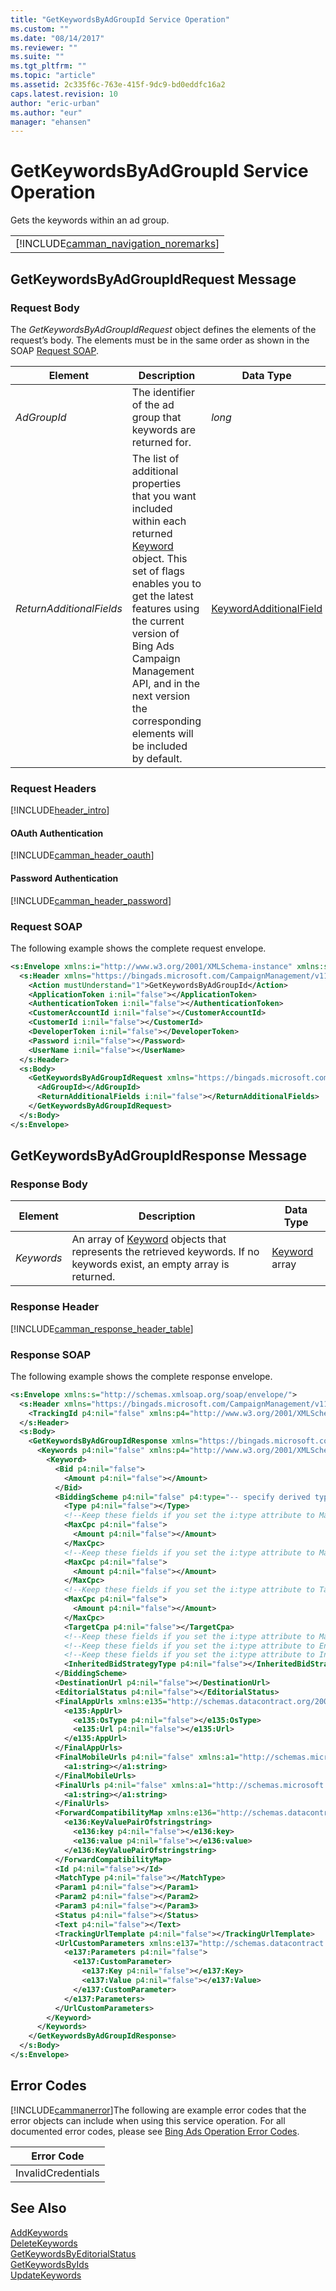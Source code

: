 ```yaml
---
title: "GetKeywordsByAdGroupId Service Operation"
ms.custom: ""
ms.date: "08/14/2017"
ms.reviewer: ""
ms.suite: ""
ms.tgt_pltfrm: ""
ms.topic: "article"
ms.assetid: 2c335f6c-763e-415f-9dc9-bd0eddfc16a2
caps.latest.revision: 10
author: "eric-urban"
ms.author: "eur"
manager: "ehansen"
---
```

# GetKeywordsByAdGroupId Service Operation
Gets the keywords within an ad group.

||
|-|
|[!INCLUDE[camman_navigation_noremarks](../campaign-api/includes/camman-navigation-noremarks.md)]|

## <a name="request"></a>GetKeywordsByAdGroupIdRequest Message

### Request Body
The *GetKeywordsByAdGroupIdRequest* object defines the elements of the request’s body. The elements must be in the same order as shown in the SOAP [Request SOAP](#request_soap).

|Element|Description|Data Type|Required|
|-----------|---------------|-------------|-------------|
|*AdGroupId*|The identifier of the ad group that keywords are returned for.|*long*|Required|
|*ReturnAdditionalFields*|The list of additional properties that you want included within each returned [Keyword](../campaign-api/keyword-data-object.md) object. This set of flags enables you to get the latest features using the current version of Bing Ads Campaign Management API, and in the next version the corresponding elements will be included by default.|[KeywordAdditionalField](../campaign-api/keywordadditionalfield-value-set.md)|Optional|

### Request Headers
[!INCLUDE[header_intro](../campaign-api/includes/header-intro.md)]
#### OAuth Authentication
[!INCLUDE[camman_header_oauth](../campaign-api/includes/camman-header-oauth.md)]
#### Password Authentication
[!INCLUDE[camman_header_password](../campaign-api/includes/camman-header-password.md)]
### <a name="request_soap"></a>Request SOAP
The following example shows the complete request envelope.

```xml
<s:Envelope xmlns:i="http://www.w3.org/2001/XMLSchema-instance" xmlns:s="http://schemas.xmlsoap.org/soap/envelope/">
  <s:Header xmlns="https://bingads.microsoft.com/CampaignManagement/v11">
    <Action mustUnderstand="1">GetKeywordsByAdGroupId</Action>
    <ApplicationToken i:nil="false"></ApplicationToken>
    <AuthenticationToken i:nil="false"></AuthenticationToken>
    <CustomerAccountId i:nil="false"></CustomerAccountId>
    <CustomerId i:nil="false"></CustomerId>
    <DeveloperToken i:nil="false"></DeveloperToken>
    <Password i:nil="false"></Password>
    <UserName i:nil="false"></UserName>
  </s:Header>
  <s:Body>
    <GetKeywordsByAdGroupIdRequest xmlns="https://bingads.microsoft.com/CampaignManagement/v11">
      <AdGroupId></AdGroupId>
      <ReturnAdditionalFields i:nil="false"></ReturnAdditionalFields>
    </GetKeywordsByAdGroupIdRequest>
  </s:Body>
</s:Envelope>
```

## <a name="response"></a>GetKeywordsByAdGroupIdResponse Message

### <a name="Body_Elements"></a>Response Body

|Element|Description|Data Type|
|-----------|---------------|-------------|
|*Keywords*|An array of [Keyword](../campaign-api/keyword-data-object.md) objects that represents the retrieved keywords. If no keywords exist, an empty array is returned.|[Keyword](../campaign-api/keyword-data-object.md) array|

### <a name="Header_Elements"></a>Response Header
[!INCLUDE[camman_response_header_table](../campaign-api/includes/camman-response-header-table.md)]
### Response SOAP
The following example shows the complete response envelope.

```xml
<s:Envelope xmlns:s="http://schemas.xmlsoap.org/soap/envelope/">
  <s:Header xmlns="https://bingads.microsoft.com/CampaignManagement/v11">
    <TrackingId p4:nil="false" xmlns:p4="http://www.w3.org/2001/XMLSchema-instance"></TrackingId>
  </s:Header>
  <s:Body>
    <GetKeywordsByAdGroupIdResponse xmlns="https://bingads.microsoft.com/CampaignManagement/v11">
      <Keywords p4:nil="false" xmlns:p4="http://www.w3.org/2001/XMLSchema-instance">
        <Keyword>
          <Bid p4:nil="false">
            <Amount p4:nil="false"></Amount>
          </Bid>
          <BiddingScheme p4:nil="false" p4:type="-- specify derived type here with the appropriate prefix --">
            <Type p4:nil="false"></Type>
            <!--Keep these fields if you set the i:type attribute to MaxClicksBiddingScheme-->
            <MaxCpc p4:nil="false">
              <Amount p4:nil="false"></Amount>
            </MaxCpc>
            <!--Keep these fields if you set the i:type attribute to MaxConversionsBiddingScheme-->
            <MaxCpc p4:nil="false">
              <Amount p4:nil="false"></Amount>
            </MaxCpc>
            <!--Keep these fields if you set the i:type attribute to TargetCpaBiddingScheme-->
            <MaxCpc p4:nil="false">
              <Amount p4:nil="false"></Amount>
            </MaxCpc>
            <TargetCpa p4:nil="false"></TargetCpa>
            <!--Keep these fields if you set the i:type attribute to ManualCpcBiddingScheme-->
            <!--Keep these fields if you set the i:type attribute to EnhancedCpcBiddingScheme-->
            <!--Keep these fields if you set the i:type attribute to InheritFromParentBiddingScheme-->
            <InheritedBidStrategyType p4:nil="false"></InheritedBidStrategyType>
          </BiddingScheme>
          <DestinationUrl p4:nil="false"></DestinationUrl>
          <EditorialStatus p4:nil="false"></EditorialStatus>
          <FinalAppUrls xmlns:e135="http://schemas.datacontract.org/2004/07/Microsoft.AdCenter.Advertiser.CampaignManagement.Api.DataContracts.V11" p4:nil="false">
            <e135:AppUrl>
              <e135:OsType p4:nil="false"></e135:OsType>
              <e135:Url p4:nil="false"></e135:Url>
            </e135:AppUrl>
          </FinalAppUrls>
          <FinalMobileUrls p4:nil="false" xmlns:a1="http://schemas.microsoft.com/2003/10/Serialization/Arrays">
            <a1:string></a1:string>
          </FinalMobileUrls>
          <FinalUrls p4:nil="false" xmlns:a1="http://schemas.microsoft.com/2003/10/Serialization/Arrays">
            <a1:string></a1:string>
          </FinalUrls>
          <ForwardCompatibilityMap xmlns:e136="http://schemas.datacontract.org/2004/07/System.Collections.Generic" p4:nil="false">
            <e136:KeyValuePairOfstringstring>
              <e136:key p4:nil="false"></e136:key>
              <e136:value p4:nil="false"></e136:value>
            </e136:KeyValuePairOfstringstring>
          </ForwardCompatibilityMap>
          <Id p4:nil="false"></Id>
          <MatchType p4:nil="false"></MatchType>
          <Param1 p4:nil="false"></Param1>
          <Param2 p4:nil="false"></Param2>
          <Param3 p4:nil="false"></Param3>
          <Status p4:nil="false"></Status>
          <Text p4:nil="false"></Text>
          <TrackingUrlTemplate p4:nil="false"></TrackingUrlTemplate>
          <UrlCustomParameters xmlns:e137="http://schemas.datacontract.org/2004/07/Microsoft.AdCenter.Advertiser.CampaignManagement.Api.DataContracts.V11" p4:nil="false">
            <e137:Parameters p4:nil="false">
              <e137:CustomParameter>
                <e137:Key p4:nil="false"></e137:Key>
                <e137:Value p4:nil="false"></e137:Value>
              </e137:CustomParameter>
            </e137:Parameters>
          </UrlCustomParameters>
        </Keyword>
      </Keywords>
    </GetKeywordsByAdGroupIdResponse>
  </s:Body>
</s:Envelope>
```

## <a name="errors"></a>Error Codes
[!INCLUDE[cammanerror](../campaign-api/includes/cammanerror.md)]The following are example  error codes that the error objects can include when using this service operation. For all documented error codes, please see [Bing Ads Operation Error Codes](http://go.microsoft.com/fwlink/?LinkId=511884).

|Error Code|
|--------------|
|InvalidCredentials|

## See Also
[AddKeywords](../campaign-api/addkeywords-service-operation.md)  
[DeleteKeywords](../campaign-api/deletekeywords-service-operation.md)  
[GetKeywordsByEditorialStatus](../campaign-api/getkeywordsbyeditorialstatus-service-operation.md)  
[GetKeywordsByIds](../campaign-api/getkeywordsbyids-service-operation.md)  
[UpdateKeywords](../campaign-api/updatekeywords-service-operation.md)  

